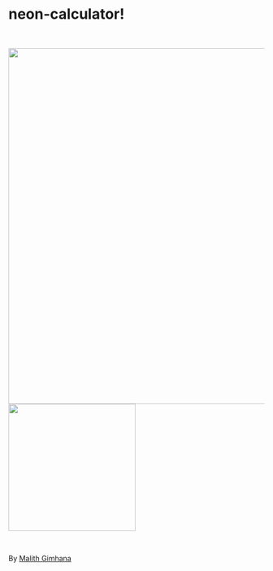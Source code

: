 # neon-calculator!
<br>
<p>
<img src="https://user-images.githubusercontent.com/89675036/139632370-60981cfe-c05c-4a1f-a48d-5514ad6270f7.png" width="700px" align="left">
<img src="https://user-images.githubusercontent.com/89675036/139632341-fa1f7b7b-11ff-407b-ae02-444b295d19f4.png" width="250px" align="center">
</p>

<br>
<p>By <a href="https://malithgimhana.tk/">Malith Gimhana </a></p>

